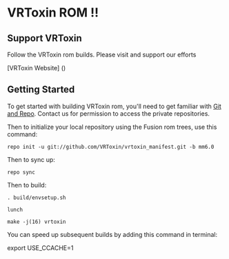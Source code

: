 VRToxin ROM !!
==============

Support VRToxin
---------------
Follow the VRToxin rom builds. Please visit and support our efforts

[VRToxin Website] ()

Getting Started
---------------

To get started with building VRToxin rom, you'll need to get
familiar with [Git and Repo](http://source.android.com/download/using-repo).
Contact us for permission to access the private repositories.

Then to initialize your local repository using the Fusion rom trees, use this command:

    repo init -u git://github.com/VRToxin/vrtoxin_manifest.git -b mm6.0

Then to sync up:

    repo sync

Then to build:

    . build/envsetup.sh

    lunch

    make -j(16) vrtoxin


You can speed up subsequent builds by adding this command in terminal:

export USE_CCACHE=1
